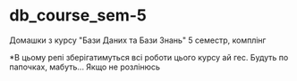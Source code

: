 # db_course_sem-5
Домашки з курсу "Бази Даних та Бази Знань" 5 семестр, комплінг

*В цьому репі зберігатимуться всі роботи цього курсу ай гес. Будуть по папочках, мабуть... Якщо не розлінюсь

